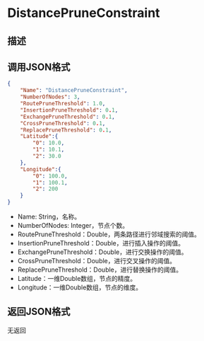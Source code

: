 # DistancePruneConstraint

## 描述

## 调用JSON格式

```json
{
	"Name": "DistancePruneConstraint",
	"NumberOfNodes": 3,
	"RoutePruneThreshold": 1.0,
	"InsertionPruneThreshold": 0.1,
	"ExchangePruneThreshold": 0.1,
	"CrossPruneThreshold": 0.1,
	"ReplacePruneThreshold": 0.1,
	"Latitude":{
		"0": 10.0,
		"1": 10.1,
		"2": 30.0
	},
	"Longitude":{
		"0": 100.0,
		"1": 100.1,
		"2": 200
	}
}
```
* Name: String，名称。
* NumberOfNodes: Integer，节点个数。
* RoutePruneThreshold：Double，两条路径进行邻域搜索的阈值。
* InsertionPruneThreshold：Double，进行插入操作的阈值。
* ExchangePruneThreshold：Double，进行交换操作的阈值。
* CrossPruneThreshold：Double，进行交叉操作的阈值。
* ReplacePruneThreshold：Double，进行替换操作的阈值。
* Latitude：一维Double数组，节点的精度。
* Longitude：一维Double数组，节点的维度。


## 返回JSON格式

无返回

